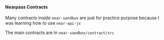 #### Nearpass Contracts

Many contracts inside `near-sandbox` are just for practice purpose because I was learning how to use `near-api-js`

The main contracts are in `near-sandbox/contract/src`
